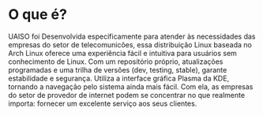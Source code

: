 # O que é?

UAISO foi Desenvolvida especificamente para atender às necessidades das empresas do setor de telecomunicões, essa distribuição Linux baseada no Arch Linux oferece uma experiência fácil e intuitiva para usuários sem conhecimento de Linux. Com um repositório próprio, atualizações programadas e uma trilha de versões (dev, testing, stable), garante estabilidade e segurança. Utiliza a interface gráfica Plasma da KDE, tornando a navegação pelo sistema ainda mais fácil. Com ela, as empresas do setor de provedor de internet podem se concentrar no que realmente importa: fornecer um excelente serviço aos seus clientes.
